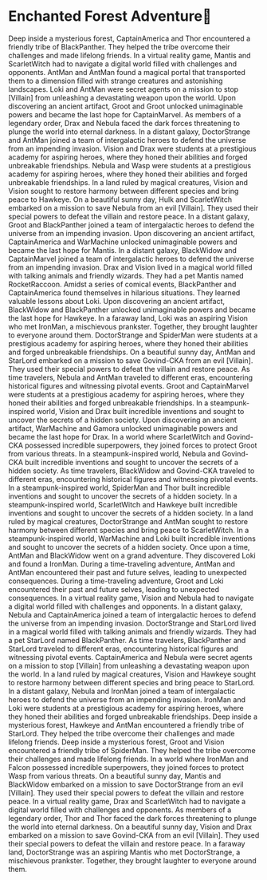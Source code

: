 # Enchanted Forest Adventure:star2:

Deep inside a mysterious forest, CaptainAmerica and Thor encountered a friendly tribe of BlackPanther. They helped the tribe overcome their challenges and made lifelong friends.
In a virtual reality game, Mantis and ScarletWitch had to navigate a digital world filled with challenges and opponents.
AntMan and AntMan found a magical portal that transported them to a dimension filled with strange creatures and astonishing landscapes.
Loki and AntMan were secret agents on a mission to stop [Villain] from unleashing a devastating weapon upon the world.
Upon discovering an ancient artifact, Groot and Groot unlocked unimaginable powers and became the last hope for CaptainMarvel.
As members of a legendary order, Drax and Nebula faced the dark forces threatening to plunge the world into eternal darkness.
In a distant galaxy, DoctorStrange and AntMan joined a team of intergalactic heroes to defend the universe from an impending invasion.
Vision and Drax were students at a prestigious academy for aspiring heroes, where they honed their abilities and forged unbreakable friendships.
Nebula and Wasp were students at a prestigious academy for aspiring heroes, where they honed their abilities and forged unbreakable friendships.
In a land ruled by magical creatures, Vision and Vision sought to restore harmony between different species and bring peace to Hawkeye.
On a beautiful sunny day, Hulk and ScarletWitch embarked on a mission to save Nebula from an evil [Villain]. They used their special powers to defeat the villain and restore peace.
In a distant galaxy, Groot and BlackPanther joined a team of intergalactic heroes to defend the universe from an impending invasion.
Upon discovering an ancient artifact, CaptainAmerica and WarMachine unlocked unimaginable powers and became the last hope for Mantis.
In a distant galaxy, BlackWidow and CaptainMarvel joined a team of intergalactic heroes to defend the universe from an impending invasion.
Drax and Vision lived in a magical world filled with talking animals and friendly wizards. They had a pet Mantis named RocketRaccoon.
Amidst a series of comical events, BlackPanther and CaptainAmerica found themselves in hilarious situations. They learned valuable lessons about Loki.
Upon discovering an ancient artifact, BlackWidow and BlackPanther unlocked unimaginable powers and became the last hope for Hawkeye.
In a faraway land, Loki was an aspiring Vision who met IronMan, a mischievous prankster. Together, they brought laughter to everyone around them.
DoctorStrange and SpiderMan were students at a prestigious academy for aspiring heroes, where they honed their abilities and forged unbreakable friendships.
On a beautiful sunny day, AntMan and StarLord embarked on a mission to save Govind-CKA from an evil [Villain]. They used their special powers to defeat the villain and restore peace.
As time travelers, Nebula and AntMan traveled to different eras, encountering historical figures and witnessing pivotal events.
Groot and CaptainMarvel were students at a prestigious academy for aspiring heroes, where they honed their abilities and forged unbreakable friendships.
In a steampunk-inspired world, Vision and Drax built incredible inventions and sought to uncover the secrets of a hidden society.
Upon discovering an ancient artifact, WarMachine and Gamora unlocked unimaginable powers and became the last hope for Drax.
In a world where ScarletWitch and Govind-CKA possessed incredible superpowers, they joined forces to protect Groot from various threats.
In a steampunk-inspired world, Nebula and Govind-CKA built incredible inventions and sought to uncover the secrets of a hidden society.
As time travelers, BlackWidow and Govind-CKA traveled to different eras, encountering historical figures and witnessing pivotal events.
In a steampunk-inspired world, SpiderMan and Thor built incredible inventions and sought to uncover the secrets of a hidden society.
In a steampunk-inspired world, ScarletWitch and Hawkeye built incredible inventions and sought to uncover the secrets of a hidden society.
In a land ruled by magical creatures, DoctorStrange and AntMan sought to restore harmony between different species and bring peace to ScarletWitch.
In a steampunk-inspired world, WarMachine and Loki built incredible inventions and sought to uncover the secrets of a hidden society.
Once upon a time, AntMan and BlackWidow went on a grand adventure. They discovered Loki and found a IronMan.
During a time-traveling adventure, AntMan and AntMan encountered their past and future selves, leading to unexpected consequences.
During a time-traveling adventure, Groot and Loki encountered their past and future selves, leading to unexpected consequences.
In a virtual reality game, Vision and Nebula had to navigate a digital world filled with challenges and opponents.
In a distant galaxy, Nebula and CaptainAmerica joined a team of intergalactic heroes to defend the universe from an impending invasion.
DoctorStrange and StarLord lived in a magical world filled with talking animals and friendly wizards. They had a pet StarLord named BlackPanther.
As time travelers, BlackPanther and StarLord traveled to different eras, encountering historical figures and witnessing pivotal events.
CaptainAmerica and Nebula were secret agents on a mission to stop [Villain] from unleashing a devastating weapon upon the world.
In a land ruled by magical creatures, Vision and Hawkeye sought to restore harmony between different species and bring peace to StarLord.
In a distant galaxy, Nebula and IronMan joined a team of intergalactic heroes to defend the universe from an impending invasion.
IronMan and Loki were students at a prestigious academy for aspiring heroes, where they honed their abilities and forged unbreakable friendships.
Deep inside a mysterious forest, Hawkeye and AntMan encountered a friendly tribe of StarLord. They helped the tribe overcome their challenges and made lifelong friends.
Deep inside a mysterious forest, Groot and Vision encountered a friendly tribe of SpiderMan. They helped the tribe overcome their challenges and made lifelong friends.
In a world where IronMan and Falcon possessed incredible superpowers, they joined forces to protect Wasp from various threats.
On a beautiful sunny day, Mantis and BlackWidow embarked on a mission to save DoctorStrange from an evil [Villain]. They used their special powers to defeat the villain and restore peace.
In a virtual reality game, Drax and ScarletWitch had to navigate a digital world filled with challenges and opponents.
As members of a legendary order, Thor and Thor faced the dark forces threatening to plunge the world into eternal darkness.
On a beautiful sunny day, Vision and Drax embarked on a mission to save Govind-CKA from an evil [Villain]. They used their special powers to defeat the villain and restore peace.
In a faraway land, DoctorStrange was an aspiring Mantis who met DoctorStrange, a mischievous prankster. Together, they brought laughter to everyone around them.